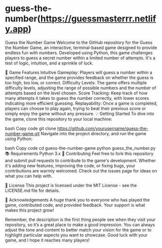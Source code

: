 # guess-the-number(https://guessmasterrr.netlify.app)
Guess the Number Game
Welcome to the GitHub repository for the Guess the Number Game, an interactive, terminal-based game designed to provide endless fun with numbers. Developed using Python, this game challenges players to guess a secret number within a limited number of attempts. It's a test of logic, intuition, and a sprinkle of luck.

🎯 Game Features
Intuitive Gameplay: Players will guess a number within a specified range, and the game provides feedback on whether the guess is too high, too low, or correct.
Difficulty Levels: The game offers multiple difficulty levels, adjusting the range of possible numbers and the number of attempts based on the level chosen.
Score Tracking: Keep track of how many attempts it takes to guess the number correctly, with lower scores indicating more efficient guessing.
Replayability: Once a game is completed, players can choose to play again, trying to beat their previous score or simply enjoy the game without any pressure.
💡 Getting Started
To dive into the game, clone this repository to your local machine:

bash
Copy code
git clone https://github.com/yourusername/guess-the-number-game.git
Navigate into the project directory, and run the game using Python:

bash
Copy code
cd guess-the-number-game
python guess_the_number.py
📚 Requirements
Python 3.x
🤝 Contributing
Feel free to fork this repository and submit pull requests to contribute to the game's development. Whether it's adding new features, improving the code, or fixing bugs, your contributions are warmly welcomed. Check out the issues page for ideas on what you can help with.

📖 License
This project is licensed under the MIT License - see the LICENSE.md file for details.

🙏 Acknowledgements
A huge thank you to everyone who has played the game, contributed code, and provided feedback. Your support is what makes this project grow!

Remember, the description is the first thing people see when they visit your repository, so it’s a great place to make a good impression. You can always adjust the tone and content to better match your vision for the game or to highlight particular aspects you want to showcase. Good luck with your game, and I hope it reaches many players!






